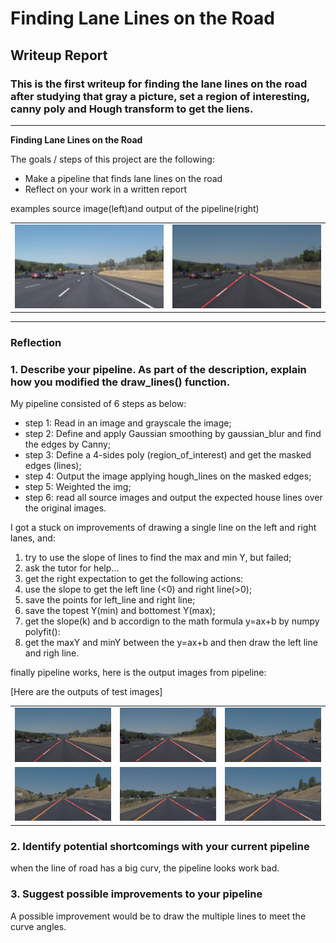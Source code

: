 # **Finding Lane Lines on the Road** 

## Writeup Report
### This is the first writeup for finding the lane lines on the road after studying that gray a picture, set a region of interesting, canny poly and Hough transform to get the liens.

---

**Finding Lane Lines on the Road**

The goals / steps of this project are the following:
* Make a pipeline that finds lane lines on the road
* Reflect on your work in a written report

examples source image(left)and output of the pipeline(right)

<table><tr>
<td><img src='./test_images/solidWhiteCurve.jpg' title='input image' border=0></td>
<td><img src='./test_images_output/solidWhiteCurve.jpg' title = 'output image' border=0></td>
</tr>
</table>

---

### Reflection

### 1. Describe your pipeline. As part of the description, explain how you modified the draw_lines() function.

My pipeline consisted of 6 steps as below:

* step 1: Read in an image and grayscale the image;
* step 2: Define and apply Gaussian smoothing by gaussian_blur and find the edges by Canny;
* step 3: Define a 4-sides poly (region_of_interest) and get the masked edges (lines);
* step 4: Output the image applying hough_lines on the masked edges;
* step 5: Weighted the img;
* step 6: read all source images and output the expected house lines over the original images.


I got a stuck on improvements of drawing a single line on the left and right lanes, and:
  1. try to use the slope of lines to find the max and min Y, but failed;
  2. ask the tutor for help...
  3. get the right expectation
  to get the following actions:
  1. use the slope to get the left line (<0) and right line(>0);
  2. save the points for left_line and right line;
  3. save the topest Y(min) and bottomest Y(max);
  4. get the slope(k) and b accordign to the math formula y=ax+b by numpy polyfit():
  5. get the maxY and minY between the y=ax+b and then draw the left line and righ line.
  

finally pipeline works, here is the output images from pipeline: 

[Here are the outputs of test images]
<table>
<tr>
<td><img src='./test_images_output/solidWhiteCurve.jpg' border=0></td>
<td><img src='./test_images_output/solidWhiteRight.jpg' border=0></td>
<td><img src='./test_images_output/solidYellowCurve.jpg' border=0></td>
</tr>
<tr>
<td><img src='./test_images_output/solidYellowCurve2.jpg' border=0></td>
<td><img src='./test_images_output/solidYellowLeft.jpg' border=0></td>
<td><img src='./test_images_output/whiteCarLaneSwitch.jpg' border=0></td>
</tr>
</table>


### 2. Identify potential shortcomings with your current pipeline


when the line of road has a big curv, the pipeline looks work bad.


### 3. Suggest possible improvements to your pipeline

A possible improvement would be to draw the multiple lines to meet the curve angles.
